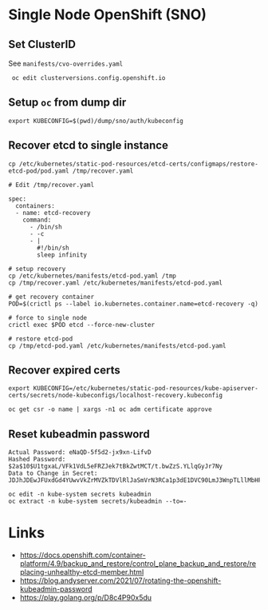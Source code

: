 # Single Node OpenShift (SNO)

## Set ClusterID

See `manifests/cvo-overrides.yaml`

```
 oc edit clusterversions.config.openshift.io
```

## Setup `oc` from dump dir
```
export KUBECONFIG=$(pwd)/dump/sno/auth/kubeconfig
```

## Recover etcd to single instance
```
cp /etc/kubernetes/static-pod-resources/etcd-certs/configmaps/restore-etcd-pod/pod.yaml /tmp/recover.yaml

# Edit /tmp/recover.yaml
```

```
spec:
  containers:
  - name: etcd-recovery
    command:
      - /bin/sh
      - -c
      - |
        #!/bin/sh
        sleep infinity
```

```
# setup recovery
cp /etc/kubernetes/manifests/etcd-pod.yaml /tmp
cp /tmp/recover.yaml /etc/kubernetes/manifests/etcd-pod.yaml

# get recovery container
POD=$(crictl ps --label io.kubernetes.container.name=etcd-recovery -q)

# force to single node
crictl exec $POD etcd --force-new-cluster

# restore etcd-pod
cp /tmp/etcd-pod.yaml /etc/kubernetes/manifests/etcd-pod.yaml
```

## Recover expired certs
```
export KUBECONFIG=/etc/kubernetes/static-pod-resources/kube-apiserver-certs/secrets/node-kubeconfigs/localhost-recovery.kubeconfig

oc get csr -o name | xargs -n1 oc adm certificate approve
```

## Reset kubeadmin password
```
Actual Password: eNaQD-5f5d2-jx9xn-LifvD
Hashed Password: $2a$10$U1tgxaL/VFk1VdL5eFRZJek7tBkZwtMCT/t.bwZzS.YLlqGyJr7Ny
Data to Change in Secret: JDJhJDEwJFUxdGd4YUwvVkZrMVZkTDVlRlJaSmVrN3RCa1p3dE1DVC90LmJ3WnpTLllMbHFHeUpyN055
```
```
oc edit -n kube-system secrets kubeadmin
oc extract -n kube-system secrets/kubeadmin --to=-
```

# Links
- https://docs.openshift.com/container-platform/4.9/backup_and_restore/control_plane_backup_and_restore/replacing-unhealthy-etcd-member.html
- https://blog.andyserver.com/2021/07/rotating-the-openshift-kubeadmin-password
- https://play.golang.org/p/D8c4P90x5du
